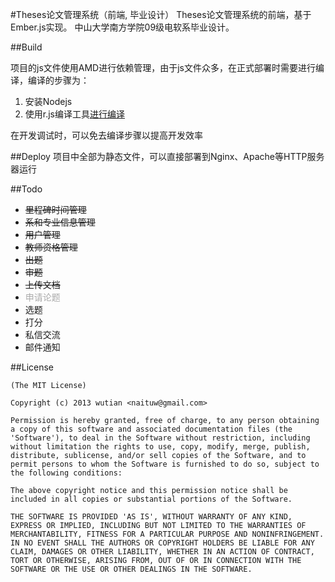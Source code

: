 #Theses论文管理系统（前端, 毕业设计）
Theses论文管理系统的前端，基于Ember.js实现。
中山大学南方学院09级电软系毕业设计。

##Build

项目的js文件使用AMD进行依赖管理，由于js文件众多，在正式部署时需要进行编译，编译的步骤为：

1. 安装Nodejs
2. 使用r.js编译工具[进行编译](http://requirejs.org/docs/optimization.html#wholeproject)

在开发调试时，可以免去编译步骤以提高开发效率


##Deploy
项目中全部为静态文件，可以直接部署到Nginx、Apache等HTTP服务器运行

##Todo
* <del>里程碑时间管理</del>
* <del>系和专业信息管理</del>
* <del>用户管理</del>
* <del>教师资格管理</del>
* <del>出题</del>
* <del>审题</del>
* <del>上传文档</del>
* <div style="color:#aaa">申请论题<div>
* 选题
* 打分
* 私信交流
* 邮件通知


##License
```
(The MIT License)

Copyright (c) 2013 wutian <naituw@gmail.com>

Permission is hereby granted, free of charge, to any person obtaining
a copy of this software and associated documentation files (the
'Software'), to deal in the Software without restriction, including
without limitation the rights to use, copy, modify, merge, publish,
distribute, sublicense, and/or sell copies of the Software, and to
permit persons to whom the Software is furnished to do so, subject to
the following conditions:

The above copyright notice and this permission notice shall be
included in all copies or substantial portions of the Software.

THE SOFTWARE IS PROVIDED 'AS IS', WITHOUT WARRANTY OF ANY KIND,
EXPRESS OR IMPLIED, INCLUDING BUT NOT LIMITED TO THE WARRANTIES OF
MERCHANTABILITY, FITNESS FOR A PARTICULAR PURPOSE AND NONINFRINGEMENT.
IN NO EVENT SHALL THE AUTHORS OR COPYRIGHT HOLDERS BE LIABLE FOR ANY
CLAIM, DAMAGES OR OTHER LIABILITY, WHETHER IN AN ACTION OF CONTRACT,
TORT OR OTHERWISE, ARISING FROM, OUT OF OR IN CONNECTION WITH THE
SOFTWARE OR THE USE OR OTHER DEALINGS IN THE SOFTWARE.
```
